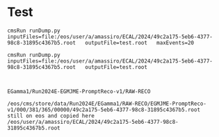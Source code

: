 Test
====


    cmsRun runDump.py  inputFiles=file:/eos/user/a/amassiro/ECAL/2024/49c2a175-5eb6-4377-98c8-31895c4367b5.root   outputFile=test.root   maxEvents=20

    cmsRun runDump.py  inputFiles=file:/eos/user/a/amassiro/ECAL/2024/49c2a175-5eb6-4377-98c8-31895c4367b5.root   outputFile=test.root

    
    
    EGamma1/Run2024E-EGMJME-PromptReco-v1/RAW-RECO
    
    /eos/cms/store/data/Run2024E/EGamma1/RAW-RECO/EGMJME-PromptReco-v1/000/381/365/00000/49c2a175-5eb6-4377-98c8-31895c4367b5.root
    still on eos and copied here
    /eos/user/a/amassiro/ECAL/2024/49c2a175-5eb6-4377-98c8-31895c4367b5.root
    
    
    
    